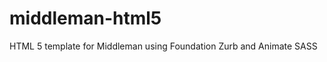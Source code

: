 middleman-html5
===============

HTML 5 template for Middleman using Foundation Zurb and Animate SASS
